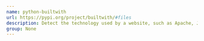 ```yaml
---
name: python-builtwith
url: https://pypi.org/project/builtwith/#files
description: Detect the technology used by a website, such as Apache, JQuery, and Wordpress.
group: None
---
```

